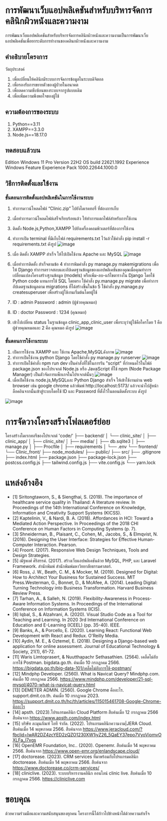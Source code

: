 # การพัฒนาเว็บแอปพลิเคชันสำหรับบริหารจัดการคลินิกผิวหนังและความงาม
การพัฒนาเว็บแอปพลิเคชันสำหรับบริหารจัดการคลินิกผิวหนังและความงามเป็นการพัฒนาเว็บแอปพลิเคชันเพื่อยกระดับการทำงานของคลินกผิวหนังและความงาม
## คำอธิบายโครงการ
วัตถุประสงค์
1. เพื่อเปลี่ยนให้คลินิกมีระบบการจัดการข้อมูลในระบบดิจิตอล
2. เพื่อรองรับการขยายตัวของผู้ป่วยในอนาคต
3. เพื่อลดความซับซ้อนของระบบจากรูปแบบเดิม
4. เพื่อเพิ่มความพึงพอใจของผู้ใช้
## ความต้องการของระบบ
1. Python==3.11
2. XAMPP==3.3.0
3. Node.js==18.17.0
## ทดสอบแล้วบน
Edition	Windows 11 Pro
Version	22H2
OS build	22621.1992
Experience	Windows Feature Experience Pack 1000.22644.1000.0
## วิธีการติดตั้งและใช้งาน
### ขั้นตอนการติดตั้งแอปพลิเคชันในการใช้งานระบบ
1.	ทำการดาวน์โหลดไฟล์ “Clinic.zip” ไปยังไดเรคทอรี่ ที่ต้องการเก็บ
2.	เมื่อทำการดาวน์โหลดไฟล์เสร็จเรียบร้อยแล้ว ให้ทำการแตกไฟล์สำหรับการใช้งาน
3.	ติดตั้ง Node.js,Python,XAMPP ไปยังเครื่องคอมพิวเตอร์ที่ต้องการใช้งาน
4.	ทำการเปิด terminal ที่มีเก็บไฟล์ requirements.txt ไว้แล้วใช้คำสั่ง pip install -r requirements.txt ดังรูป
   ![image](https://cdn.discordapp.com/attachments/938092515884662805/1136908889456132198/image.png)
5.	เมื่อ ติดตั้ง XAMPP สำเร็จ ให้ไปเปิดใช้งาน Apache และ MySQL
   ![image](https://cdn.discordapp.com/attachments/938092515884662805/1136909239001043016/image.png)
7.	เมื่อทำการติดตั้ง สำเร็จตามข้อ 4 ทำการพิมคำสั่ง py manage.py makemigrations เพื่อให้ Django ทำการตรวจสอบและอัปเดตฐานข้อมูลของแอปพลิเคชันของคุณเมื่อคุณทำการเปลี่ยนแปลงโครงสร้างฐานข้อมูล (models) หรือเพิ่ม-ลบ-แก้ไขตารางใน Django โดยใช้ Python code แทนการใช้ SQL โดยตรง
   ใช้คำสั่ง py.manage.py migrate เพื่อทำการอัปเดตฐานข้อมูลตาม migrations ที่ได้สร้างขึ้นในข้อ 5
   ใช้คำสั่ง py.manage.py createsuperuser เพื่อสร้างผู้ใช้งานเริ่มต้นโดยผู้ใช้
    
1. ID : admin Password : admin (ผู้ช่วยคุณหมอ)
2. ID : doctor Password : 1234 (คุณหมอ)
9.	เข้าไปเปลี่ยน status ในฐานข้อมูล clinic_app_clinic_user เพื่อระบุว่าผู้ใช้คือใครโดย 1 คือ ผู้ช่วยคุณหมอและ 2 คือ คุณหมอ ดังรูป
  ![image](https://cdn.discordapp.com/attachments/938092515884662805/1136909461068455976/image.png)
### ขั้นตอนการใช้งานระบบ
1.	เปิดการใช้งาน XAMPP และ ใช้งาน Apache,MySQLดังภาพ
   ![image](https://cdn.discordapp.com/attachments/938092515884662805/1136909828980211763/image.png)
2.	ทำการเปิดใช้งาน python Django โดยใช้คำสั่ง py manage.py runserver
 ![image](https://cdn.discordapp.com/attachments/938092515884662805/1136910424290361464/image.png)
3.	ทำการเปิดใช้คำสั่ง npm run dev เป็นคำสั่งที่ใช้ในการรัน "script" ที่กำหนดไว้ในไฟล์ package.json ของโปรเจกต์ Node.js หรือ JavaScript ที่ใช้ npm (Node Package Manager) เป็นตัวจัดการแพ็กเกจในโปรเจกต์นั้นๆ
 ![image](https://cdn.discordapp.com/attachments/938092515884662805/1136910544348135485/image.png)
4.	เมื่อเปิดใช้งาน node.js,MySQLและ Python Django สำเร็จ ให้เข้าใช้งานผ่าน web browser เช่น google chrome แล้วพิมพ์ http://localhost:5173/ แล้วจะนำไปสู้หน้าล็อคอินจากนั้นเข้าสู่ระบบโดยใช้ ID และ Password ที่ตั้งไว้ในตอนติดตั้งระบบ ดังรูป

![image](https://cdn.discordapp.com/attachments/938092515884662805/1136910634525667338/image.png)
# การจัดวางโครงสร้างโฟลเดอร์ย่อย
โครงสร้างไดเรกทอรีของโปรเจกต์
'code/'
├── backend/
│   └── clinic_site/
│      ├── clinic_app/
│      ├── clinic_site/
│      ├── media/
│      ├── db.sqlite3
│      ├── manage.py
│      ├── Procfile
│      ├── requirements
│      └── .env
└── frontend/
   └── Clinic_front/
      ├── node_modules/
      ├── public/
      ├── src/
      ├── .gitignore
      ├── index.html
      ├── package.json
      ├── package-lock.json
      ├── postcss.config.js
      ├── tailwind.config.js
      ├── vite.config.js
      └── yarn.lock




# แหล่งอ้างอิง
* [1] Siritongtaworn, S., & Siengthai, S. (2019). The importance of healthcare service quality in Thailand: A literature review. In Proceedings of the 14th International Conference on Knowledge, Information and Creativity Support Systems (KICSS).
* [2] Kaptelinin, V., & Nardi, B. A. (2018). Affordances in HCI: Toward a Mediated Action Perspective. In Proceedings of the 2018 CHI Conference on Human Factors in Computing Systems (p. 7).
* [3] Shneiderman, B., Plaisant, C., Cohen, M., Jacobs, S., & Elmqvist, N. (2016). Designing the User Interface: Strategies for Effective Human-Computer Interaction. Pearson.
* [4] Froont. (2017). Responsive Web Design Techniques, Tools and Design Strategies.
* [5] ณัฐพงศ์ ศิริสรรค์. (2017). สร้างเว็บแอปพลิเคชันด้วย MySQL, PHP, และ Laravel Framework. สำนักพิมพ์ สำนักพิมพ์มหาวิทยาลัยธรรมศาสตร์.
* [6] Ross, J. W., Beath, C. M., & Mocker, M. (2019). Designed for Digital: How to Architect Your Business for Sustained Success. MIT Press.Westerman, G., Bonnet, D., & McAfee, A. (2014). Leading Digital: Turning Technology into Business Transformation. Harvard Business Review Press.
* [7] Tarhan, A., & Salleh, N. (2019). Flexibility-Awareness in Process-Aware Information Systems. In Proceedings of the International Conference on Information Systems (ICIS).
* [8] Iqbal, S., & Alzahrani, A. (2020). Visual Studio Code as a Tool for Teaching and Learning. In 2020 3rd International Conference on Education and E-Learning (ICEEL) (pp. 35-40). IEEE.
* [9] Banks, A., & Porcello, E. (2020). Learning React: Functional Web Development with React and Redux. O'Reilly Media.
* [10] Aydin, M. E., & Oztemel, E. (2018). Designing a Django-based web application for online assessment. Journal of Educational Technology & Society, 21(1), 61-72.
* [11] Waris Limtoprasert, & Nuutthapachr Sethasathien. (2564). เคล็ดไม่ลับการใช้ Postman. bigdata.go.th. ค้นเมื่อ 10 กรกฎาคม 2566. https://bigdata.go.th/big-data-101/เคล็ดไม่ลับการใช้-postman/
* [12] Mindphp Developer. (2560). What is Navicat Query? Mindphp.com. ค้นเมื่อ 10 กรกฎาคม 2566. https://www.mindphp.com/developer/21-sql-mysql/4070-what-is-navicat-query.html
* [13] DEMETER ADMIN. (2560). Google Chrome คืออะไร. support.dmit.co.th. ค้นเมื่อ 10 กรกฎาคม 2023. https://support.dmit.co.th/hc/th/articles/115015461708-Google-Chrome-คืออะไร
* [14] apsth. (2023).โปรแกรมคลินิก Cloud Platform สืบค้นเมื่อ 12 กรกฎาคม 2566 สืบค้นจาก https://www.apsth.com/index.html
* [15] บริษัท ละมุนภัณฑ์ ไอที จำกัด. (2022). โปรแกรมคลินิกความงาม|JERA Cloud. สืบค้นเมื่อ 14 พฤษภาคม 2566. สืบค้นจาก https://www.jeracloud.com/?fbclid=IwAR2DZ4zcYED2zQZO1230XW1iyZ26_5QaEY37epo7VyoViomvOXLFa_I7xgs
* [16] OpenEMR Foundation, Inc.. (2020). Openemr. สืบค้นเมื่อ 14 พฤษภาคม 2566. สืบค้นจาก https://www.open-emr.org/enlandscape.cloud/
* [17] doctorease. (2023). CRM services ที่มาพร้อมกับโปรแกรมคลินิก doctorease. สืบค้นเมื่อ 14 พฤษภาคม 2566. สืบค้นจาก https://www.doctorease.co/crm-services/
* [18] cliniclive. (2023). ระบบบริหารงานคลินิก ออนไลน์ clinic live. สืบค้นเมื่อ 10 กรกฎาคม 2566. https://cliniclive.com

# ขอบคุณ
 ด้วยความร่วมมือและความสนับสนุนของทุกคน โครงการนี้ได้ก้าวไปข้างหน้าได้ด้วยความสำเร็จ
